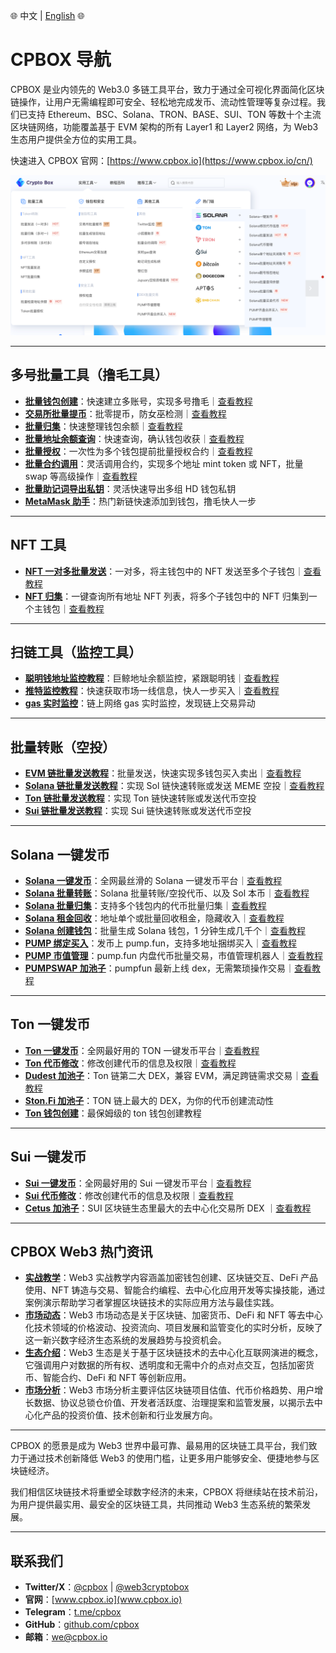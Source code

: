 🌐 中文 | [English](en/README.md) 🌐

# CPBOX 导航

CPBOX 是业内领先的 Web3.0 多链工具平台，致力于通过全可视化界面简化区块链操作，让用户无需编程即可安全、轻松地完成发币、流动性管理等复杂过程。我们已支持 Ethereum、BSC、Solana、TRON、BASE、SUI、TON 等数十个主流区块链网络，功能覆盖基于 EVM 架构的所有 Layer1 和 Layer2 网络，为 Web3 生态用户提供全方位的实用工具。

快速进入 CPBOX 官网：[https://www.cpbox.io](https://www.cpbox.io/cn/)

![alt text](assets/menu_cn.png)

---

## 多号批量工具（撸毛工具）

- **[批量钱包创建](https://www.cpbox.io/cn/batch/generate-wallet)**：快速建立多账号，实现多号撸毛｜[查看教程](https://docs.cpbox.io/xiao-bai-bi-kan-xi-lie/pi-liang-di-zhi-sheng-cheng.html)
- **[交易所批量提币](https://www.cpbox.io/cn/exchange/withdraw)**：批零提币，防女巫检测｜[查看教程](https://docs.cpbox.io/shi-yong-gong-ju/jiao-yi-suo-pi-liang-ti-bi.html)
- **[批量归集](https://www.cpbox.io/cn/batch/collection)**：快速整理钱包余额｜[查看教程](https://docs.cpbox.io/pi-liang-gong-ju/pi-liang-gui-ji.html)
- **[批量地址余额查询](https://www.cpbox.io/cn/batch/check-balance)**：快速查询，确认钱包收获｜[查看教程](https://docs.cpbox.io/pi-liang-gong-ju/pi-liang-cha-xun.html)
- **[批量授权](https://www.cpbox.io/cn/batch/approve)**：一次性为多个钱包提前批量授权合约｜[查看教程](https://www.cpbox.io/articles/cn/2830.html)
- **[批量合约调用](https://www.cpbox.io/cn/batch/call-contract)**：灵活调用合约，实现多个地址 mint token 或 NFT，批量 swap 等高级操作｜[查看教程](https://www.cpbox.io/articles/cn/2871.html)
- **[批量助记词导出私钥](https://www.cpbox.io/cn/mnemonic)**：灵活快速导出多组 HD 钱包私钥
- **[MetaMask 助手](https://www.cpbox.io/cn/metamask/helper)**：热门新链快速添加到钱包，撸毛快人一步

---

## NFT 工具

- **[NFT 一对多批量发送](https://www.cpbox.io/cn/batch/send-nft)**：一对多，将主钱包中的 NFT 发送至多个子钱包｜[查看教程](https://www.cpbox.io/articles/cn/2837.html)
- **[NFT 归集](https://www.cpbox.io/cn/batch/collection-nft)**：一键查询所有地址 NFT 列表，将多个子钱包中的 NFT 归集到一个主钱包｜[查看教程](https://www.cpbox.io/articles/cn/2835.html)

---

## 扫链工具（监控工具）

- **[聪明钱地址监控教程](https://www.cpbox.io/cn/balance/monitor)**：巨鲸地址余额监控，紧跟聪明钱｜[查看教程](https://docs.cpbox.io/shi-yong-gong-ju/yuejian-kong.html)
- **[推特监控教程](https://www.cpbox.io/cn/twitter/group)**：快速获取市场一线信息，快人一步买入｜[查看教程](https://docs.cpbox.io/shi-yong-gong-ju/twitter-jian-kong.html)
- **[gas 实时监控](https://www.cpbox.io/cn/gas)**：链上网络 gas 实时监控，发现链上交易异动

---

## 批量转账（空投）

- **[EVM 链批量发送教程](https://www.cpbox.io/cn/batch/send-token)**：批量发送，快速实现多钱包买入卖出｜[查看教程](https://docs.cpbox.io/pi-liang-gong-ju/pi-liang-fa-song.html)
- **[Solana 链批量发送教程](https://www.cpbox.io/cn/solana/batch/send)**：实现 Sol 链快速转账或发送 MEME 空投｜[查看教程](https://www.cpbox.io/articles/cn/2841.html)
- **[Ton 链批量发送教程](https://www.cpbox.io/cn/ton/batch-send-token)**：实现 Ton 链快速转账或发送代币空投
- **[Sui 链批量发送教程](https://www.cpbox.io/cn/sui/batch-send-token)**：实现 Sui 链快速转账或发送代币空投

---

## Solana 一键发币

- **[Solana 一键发币](https://www.cpbox.io/cn/solana/token/publish)**：全网最丝滑的 Solana 一键发币平台｜[查看教程](https://docs.cpbox.io/solana-gong-ju/solana-yi-jian-fa-bi.html)
- **[Solana 批量转账](https://www.cpbox.io/cn/solana/batch/send)**：Solana 批量转账/空投代币、以及 Sol 本币｜[查看教程](https://www.cpbox.io/articles/cn/2841.html)
- **[Solana 批量归集](https://www.cpbox.io/cn/solana/batch/collection)**：支持多个钱包内的代币批量归集｜[查看教程](https://www.cpbox.io/articles/cn/2857.html)
- **[Solana 租金回收](https://www.cpbox.io/cn/solana/close-account)**：地址单个或批量回收租金，隐藏收入｜[查看教程](https://docs.cpbox.io/solana-gong-ju/solana-guan-bi-di-zhi-zu-jin-hui-shou.html)
- **[Solana 创建钱包](https://www.cpbox.io/cn/batch/generate-wallet)**：批量生成 Solana 钱包，1 分钟生成几千个｜[查看教程](https://docs.cpbox.io/lian-gong-ju/solana-gong-ju/solana-qian-bao-pi-liang-chuang-jian.html)
- **[PUMP 绑定买入](https://www.cpbox.io/cn/solana/pump/publish)**：发币上 pump.fun，支持多地址捆绑买入｜[查看教程](https://docs.cpbox.io/solana-gong-ju/pump-kai-pan-he-bing-mai-ru.html)
- **[PUMP 市值管理](https://www.cpbox.io/cn/solana/bmm?id=3)**：pump.fun 内盘代币批量交易，市值管理机器人｜[查看教程](https://docs.cpbox.io/solana-gong-ju/pump-shi-zhi-guan-li.html)
- **[PUMPSWAP 加池子](https://swap.pump.fun/?input=So11111111111111111111111111111111111111112)**：pumpfun 最新上线 dex，无需繁琐操作交易｜[查看教程](https://docs.cpbox.io/lian-gong-ju/solana-gong-ju/pumpswap-liu-dong-xing-tian-jia.html)

---

## Ton 一键发币

- **[Ton 一键发币](https://www.cpbox.io/cn/ton/token/publish)**：全网最好用的 TON 一键发币平台｜[查看教程](https://docs.cpbox.io/ton-lian-gong-ju/ton-lian-yi-jian-fa-bi-0-dai-ma-fa-bi.html)
- **[Ton 代币修改](https://www.cpbox.io/cn/ton/token/manage)**：修改创建代币的信息及权限｜[查看教程](https://docs.cpbox.io/ton-lian-gong-ju/ton-dai-bi-guan-li.html)
- **[Dudest 加池子](https://dedust.io/)**：Ton 链第二大 DEX，兼容 EVM，满足跨链需求交易｜[查看教程](https://docs.cpbox.io/ton-lian-gong-ju/ton-liu-dong-xing-chi-chuang-jian-dedust-jiao-cheng.html)
- **[Ston.Fi 加池子](https://ston.fi/)**：TON 链上最大的 DEX，为你的代币创建流动性
- **[Ton 钱包创建](https://www.cpbox.io/cn/batch/generate-wallet)**：最保姆级的 ton 钱包创建教程

---

## Sui 一键发币

- **[Sui 一键发币](https://www.cpbox.io/cn/sui/token/publish)**：全网最好用的 Sui 一键发币平台｜[查看教程](https://docs.cpbox.io/sui-lian-gong-ju/sui-yi-jian-fa-bi.html)
- **[Sui 代币修改](https://www.cpbox.io/cn/sui/token/manage)**：修改创建代币的信息及权限｜[查看教程](https://docs.cpbox.io/sui-lian-gong-ju/sui-dai-bi-quan-xian-xiu-gai.html)
- **[Cetus 加池子](https://www.cetus.zone/)**：SUI 区块链生态里最大的去中心化交易所 DEX ｜[查看教程](https://docs.cpbox.io/sui-lian-gong-ju/sui-liu-dong-xing-chi-tian-jia.html)

---

## CPBOX Web3 热门资讯

- **[实战教学](https://blog.cpbox.io/category/exercise-zh/)**：Web3 实战教学内容涵盖加密钱包创建、区块链交互、DeFi 产品使用、NFT 铸造与交易、智能合约编程、去中心化应用开发等实操技能，通过案例演示帮助学习者掌握区块链技术的实际应用方法与最佳实践。
- **[市场动态](https://blog.cpbox.io/category/market-zh/)**：Web3 市场动态是关于区块链、加密货币、DeFi 和 NFT 等去中心化技术领域的价格波动、投资流向、项目发展和监管变化的实时分析，反映了这一新兴数字经济生态系统的发展趋势与投资机会。
- **[生态介绍](https://blog.cpbox.io/category/ecology-zh/)**：Web3 生态是关于基于区块链技术的去中心化互联网演进的概念，它强调用户对数据的所有权、透明度和无需中介的点对点交互，包括加密货币、智能合约、DeFi 和 NFT 等创新应用。
- **[市场分析](https://blog.cpbox.io/category/analysis-zh/)**：Web3 市场分析主要评估区块链项目估值、代币价格趋势、用户增长数据、协议总锁仓价值、开发者活跃度、治理提案和监管发展，以揭示去中心化产品的投资价值、技术创新和行业发展方向。

---

CPBOX 的愿景是成为 Web3 世界中最可靠、最易用的区块链工具平台，我们致力于通过技术创新降低 Web3 的使用门槛，让更多用户能够安全、便捷地参与区块链经济。

我们相信区块链技术将重塑全球数字经济的未来，CPBOX 将继续站在技术前沿，为用户提供最实用、最安全的区块链工具，共同推动 Web3 生态系统的繁荣发展。

---

## 联系我们

- **Twitter/X**：[@cpbox](https://x.com/cpbox) | [@web3cryptobox](https://x.com/web3cryptobox)
- **官网**：[www.cpbox.io](www.cpbox.io)
- **Telegram**：[t.me/cpbox](https://t.me/cpbox)
- **GitHub**：[github.com/cpbox](https://github.com/cpbox)
- **邮箱**：[we@cpbox.io](we@cpbox.io)
